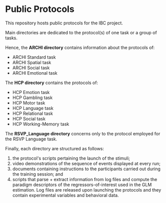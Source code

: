 # Public Protocols
This repository hosts public protocols for the IBC project.  

Main directories are dedicated to the protocol(s) of one task or a group of tasks.  

Hence, the __ARCHI directory__ contains information about the protocols of:  
* ARCHI Standard task  
* ARCHI Spatial task  
* ARCHI Social task  
* ARCHI Emotional task  

The __HCP directory__ contains the protocols of:  
* HCP Emotion task  
* HCP Gambling task  
* HCP Motor task  
* HCP Language task  
* HCP Relational task  
* HCP Social task  
* HCP Working-Memory task      

The __RSVP\_Language directory__ concerns only to the protocol employed for the RSVP Language task.  

Finally, each directory are structured as follows:  
1. the protocol's scripts pertaining the launch of the stimuli;  
2. video demonstrations of the sequence of events displayed at every run;  
3. documents containing instructions to the participants carried out during the training session; and  
4. scripts that parse + extract information from log files and compute the paradigm descriptors of the regressors-of-interest used in the GLM estimation. Log files are released upon launching the protocols and they contain experimental variables and behavioral data.
